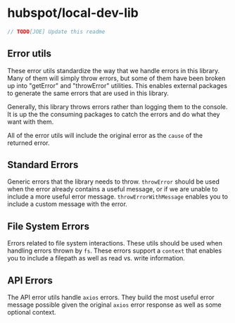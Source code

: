 # hubspot/local-dev-lib

```javascript
// TODO[JOE] Update this readme
```

## Error utils

These error utils standardize the way that we handle errors in this library. Many of them will simply throw errors, but some of them have been broken up into "getError" and "throwError" utilities. This enables external packages to generate the same errors that are used in this library.

Generally, this library throws errors rather than logging them to the console. It is up the the consuming packages to catch the errors and do what they want with them.

All of the error utils will include the original error as the `cause` of the returned error.

## Standard Errors

Generic errors that the library needs to throw. `throwError` should be used when the error already contains a useful message, or if we are unable to include a more useful error message. `throwErrorWithMessage` enables you to include a custom message with the error.

## File System Errors

Errors related to file system interactions. These utils should be used when handling errors thrown by `fs`. These errors support a `context` that enables you to include a filepath as well as read vs. write information.

## API Errors

The API error utils handle `axios` errors. They build the most useful error message possible given the original `axios` error response as well as some optional context.
